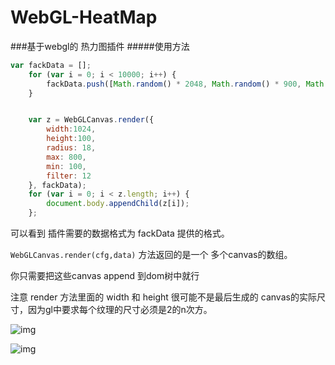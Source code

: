 # WebGL-HeatMap
###基于webgl的 热力图插件
#####使用方法
```javascript
var fackData = [];
    for (var i = 0; i < 10000; i++) {
        fackData.push([Math.random() * 2048, Math.random() * 900, Math.floor(Math.random() * 600)]);
    }


    var z = WebGLCanvas.render({
        width:1024,
        height:100,
        radius: 18,
        max: 800,
        min: 100,
        filter: 12
    }, fackData);
    for (var i = 0; i < z.length; i++) {
        document.body.appendChild(z[i]);
    };
```

可以看到 插件需要的数据格式为 fackData 提供的格式。


`WebGLCanvas.render(cfg,data)` 方法返回的是一个 多个canvas的数组。



你只需要把这些canvas append 到dom树中就行


注意 render 方法里面的 width 和 height 很可能不是最后生成的 canvas的实际尺寸，因为gl中要求每个纹理的尺寸必须是2的n次方。


![img](http://wshxbqq-wshxbqq.stor.sinaapp.com/2016-02-15_16-40-07_884___2.png)


![img](http://wshxbqq-wshxbqq.stor.sinaapp.com/2016-02-15_16-36-59_476___1.png)
